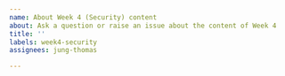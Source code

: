 ```yaml
---
name: About Week 4 (Security) content
about: Ask a question or raise an issue about the content of Week 4
title: ''
labels: week4-security
assignees: jung-thomas

---
```

